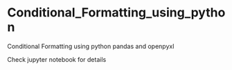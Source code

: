 # Conditional_Formatting_using_python
Conditional Formatting using python pandas and openpyxl

Check jupyter notebook for details
